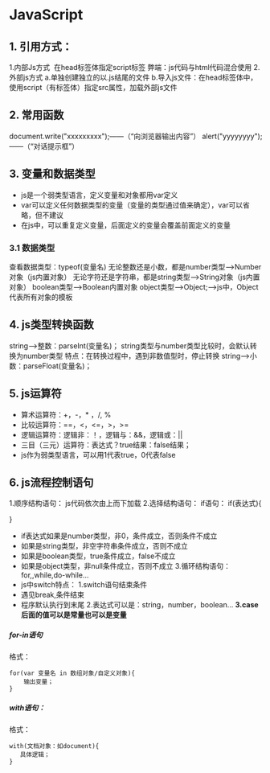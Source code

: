 #   JavaScript
##   1.	引用方式：
1.内部Js方式
​    在head标签体指定script标签
​    弊端：js代码与html代码混合使用
2.外部js方式
​    a.单独创建独立的以.js结尾的文件
​    b.导入js文件：在head标签体中，使用script（有标签体）指定src属性，加载外部js文件
## 2.	常用函数

document.write("xxxxxxxxx");——（“向浏览器输出内容”）
alert("yyyyyyyy");——（“对话提示框”）
## 3.	变量和数据类型

* js是一个弱类型语言，定义变量和对象都用var定义
* var可以定义任何数据类型的变量（变量的类型通过值来确定），var可以省略，但不建议
* 在js中，可以重复定义变量，后面定义的变量会覆盖前面定义的变量
### 3.1 数据类型

查看数据类型：typeof(变量名)
无论整数还是小数，都是number类型——>Number对象（js内置对象）
无论字符还是字符串，都是string类型——>String对象（js内置对象）
boolean类型——>Boolean内置对象
object类型——>Object;——>js中，Object代表所有对象的模板
##  4.	js类型转换函数
string——>整数：parseInt(变量名)；
string类型与number类型比较时，会默认转换为number类型
特点：在转换过程中，遇到非数值型时，停止转换
string——>小数：parseFloat(变量名)；
## 5.	js运算符

* 算术运算符：+，-，* ，/, %
* 比较运算符：==，<，<=，>，>=
* 逻辑运算符：逻辑非：！，逻辑与：&&，逻辑或：||
* 三目（三元）运算符：表达式？true结果：false结果；
* js作为弱类型语言，可以用1代表true，0代表false

##  6. js流程控制语句
1.顺序结构语句：
js代码依次由上而下加载
2.选择结构语句：
if语句：
if(表达式){

}
*   if表达式如果是number类型，非0，条件成立，否则条件不成立
*   如果是string类型，非空字符串条件成立，否则不成立
*   如果是boolean类型，true条件成立，false不成立
*   如果是object类型，非null条件成立，否则不成立
    3.循环结构语句：
    for,,while,do-while...
*   js中switch特点：
    1.switch语句结束条件
*   遇见break,条件结束
*   程序默认执行到末尾
  2.表达式可以是：string，number，boolean...
  **3.case后面的值可以是常量也可以是变量**
#####   for-in语句
格式：
```
for(var 变量名 in 数组对象/自定义对象){
    输出变量；
}
```
#####   with语句：
格式：
```
with(文档对象：如document){
   具体逻辑；    
}
```